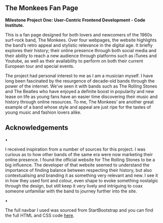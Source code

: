 <h2>The Monkees Fan Page</h2>
<b>Milestone Project One: User-Centric Frontend Development - Code Institute.</b>
<p>This is a fan page designed for both lovers and newcomers of the 1960s surf-rock band, The Monkees. Over four webpages, the website highlights the band’s retro appeal and stylistic relevance in the digital age. It briefly explores their history; their online presence through both social media and their ability to reach a new audience through platforms such as iTunes and Youtube, as well as their availability to perform on both their current European tour and special events.</p>

<p>The project had personal interest to me as I am a musician myself. I have long been fascinated by the resurgence of decade-old bands through the power of the internet. We’ve seen it with bands such as The Rolling Stones and The Beatles who have enjoyed a definite boost in popularity and new lease on life as young fans have an easier time discovering their music and history through online resources. To me, The Monkees’ are another great example of a band whose style and appeal are just ripe for the tastes of young music and fashion lovers alike.</p>



<h2>Acknowledgements</h2>

•	<p>I received inspiration from a number of sources for this project. I was curious as to how other bands of the same era were now marketing their online presence. I found the official website for The Rolling Stones to be a big influence. The developer of that website seemed to understand the importance of finding balance between respecting their history, but also contextualising and branding it as something very relevant and new. I see it in how they used font and colour, even shape to evoke something nostalgic through the design, but still keep it very lively and intriguing to coax someone unfamiliar with the band to journey further into the site.</p>
•	<p>The full navbar I used was sourced from StartBootstrap and you can find the full HTML and CSS code <a href=”https://startbootstrap.com/snippets/navbar-logo”/>here</a>.</p>
